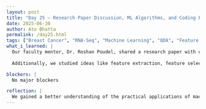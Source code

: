 ```yaml
---
layout: post  
title: "Day 25 – Research Paper Discussion, ML Algorithms, and Coding Practice"  
date: 2025-06-30  
author: Ato Bhatta  
permalink: /day25.html  
tags: ["Breast Cancer", "RNA-Seq", "Machine Learning", "QDA", "Feature Selection", "Bioinformatics"]
what_i_learned: |
  Our faculty mentor, Dr. Roshan Poudel, shared a research paper with us on Friday.  The morning session was facilitated by TJ, our graduate mentor.  The many machine learning algorithms employed in the study Random Forest, KNN, AdaBoost, Naive Bayes, QDA, Logistic Regression, and Gaussian Process were thoroughly examined as we read the paper.  QDA provided the best accuracy out of all of these.
  
  Additionally, we studied ideas like feature extraction, feature selection, and correlation matrix.  In order to measure model performance, the study introduced us to assessment metrics like accuracy, precision, recall, F1 score, and AUC.  Following the conversation, we began coding and watched a useful YouTube video that provided a beginner-friendly overview of the subject: Python Machine Learning for Cancer Prediction

blockers: |
  No major blockers

reflection: |
  We gained a better understanding of the practical applications of machine learning in research today.  It was simpler to comprehend the goal of each algorithm and how their performances are compared after reading the article together.  After the talk, coding helped me clarify things, particularly when experimenting with some of the methods that were discussed.  Our mentor's input also enabled us to stay on course and make any necessary corrections early.  Overall, the day was fruitful, and we're gradually gaining more assurance in our project's theory and coding components.
---
```


